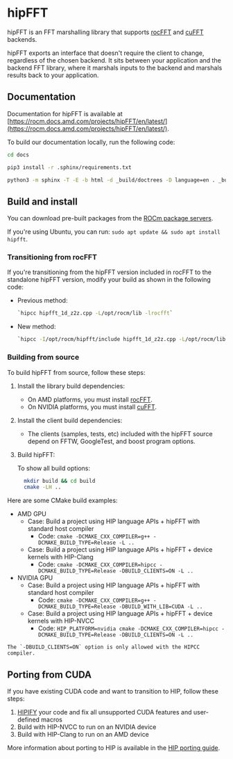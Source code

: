 # hipFFT

hipFFT is an FFT marshalling library that supports
[rocFFT](https://github.com/ROCmSoftwarePlatform/rocFFT) and
[cuFFT](https://developer.nvidia.com/cufft) backends.

hipFFT exports an interface that doesn't require the client to change, regardless of the chosen backend.
It sits between your application and the backend FFT library, where it marshals inputs to the backend
and marshals results back to your application.

## Documentation

Documentation for hipFFT is available at
[https://rocm.docs.amd.com/projects/hipFFT/en/latest/](https://rocm.docs.amd.com/projects/hipFFT/en/latest/).

To build our documentation locally, run the following code:

```bash
cd docs

pip3 install -r .sphinx/requirements.txt

python3 -m sphinx -T -E -b html -d _build/doctrees -D language=en . _build/html
```

## Build and install

You can download pre-built packages from the
[ROCm package servers](https://rocmdocs.amd.com/en/latest/Installation_Guide/Installation-Guide.html).

If you're using Ubuntu, you can run: `sudo apt update && sudo apt install hipfft`.

### Transitioning from rocFFT

If you're transitioning from the hipFFT version included in rocFFT to the standalone hipFFT version,
modify your build as shown in the following code:

* Previous method:

  ```bash
  `hipcc hipfft_1d_z2z.cpp -L/opt/rocm/lib -lrocfft`
  ```

* New method:

  ```bash
  `hipcc -I/opt/rocm/hipfft/include hipfft_1d_z2z.cpp -L/opt/rocm/lib -lhipfft -lrocfft`
  ```

### Building from source

To build hipFFT from source, follow these steps:

1. Install the library build dependencies:

   * On AMD platforms, you must install [rocFFT](https://github.com/ROCmSoftwarePlatform/rocFFT).
   * On NVIDIA platforms, you must install [cuFFT](https://developer.nvidia.com/cufft).

2. Install the client build dependencies:

   * The clients (samples, tests, etc) included with the hipFFT source depend on FFTW, GoogleTest, and
      boost program options.

3. Build hipFFT:

    To show all build options:

    ```bash
      mkdir build && cd build
      cmake -LH ..
    ```

Here are some CMake build examples:

* AMD GPU
  * Case: Build a project using HIP language APIs + hipFFT with standard host compiler
    * Code: `cmake -DCMAKE_CXX_COMPILER=g++ -DCMAKE_BUILD_TYPE=Release -L ..`
  * Case: Build a project using HIP language APIs + hipFFT + device kernels with HIP-Clang
    * Code: `cmake -DCMAKE_CXX_COMPILER=hipcc -DCMAKE_BUILD_TYPE=Release -DBUILD_CLIENTS=ON -L ..`
* NVIDIA GPU
  * Case: Build a project using HIP language APIs + hipFFT with standard host compiler
    * Code: `cmake -DCMAKE_CXX_COMPILER=g++ -DCMAKE_BUILD_TYPE=Release -DBUILD_WITH_LIB=CUDA -L ..`
  * Case: Build a project using HIP language APIs + hipFFT + device kernels with HIP-NVCC
    * Code: `HIP_PLATFORM=nvidia cmake -DCMAKE_CXX_COMPILER=hipcc -DCMAKE_BUILD_TYPE=Release -DBUILD_CLIENTS=ON -L ..`

```note
The `-DBUILD_CLIENTS=ON` option is only allowed with the HIPCC compiler.
```

## Porting from CUDA

If you have existing CUDA code and want to transition to HIP, follow these steps:

1. [HIPIFY](https://github.com/ROCm-Developer-Tools/HIPIFY) your code and fix all unsupported CUDA
   features and user-defined macros
2. Build with HIP-NVCC to run on an NVIDIA device
3. Build with HIP-Clang to run on an AMD device

More information about porting to HIP is available in the
[HIP porting guide](https://rocm.docs.amd.com/projects/HIP/en/develop/user_guide/hip_porting_guide.html).
